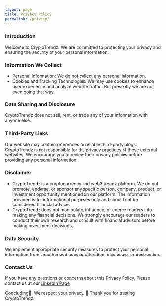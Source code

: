 ```yaml
---
layout: page
title: Privacy Policy
permalink: /privacy/
---
```



### Introduction

Welcome to CryptoTrendz. We are committed to protecting your privacy and ensuring the security of your personal information.

### Information We Collect

- Personal Information: We do not collect any personal information.
- Cookies and Tracking Technologies: We may use cookies to enhance user experience and analyze website traffic. But presently we are not even going that way. 

### Data Sharing and Disclosure

CryptoTrendz does not sell, rent, or trade any of your information with anyone else.

### Third-Party Links

Our website may contain references to reliable third-party blogs. CryptoTrendz is not responsible for the privacy practices of these external websites. We encourage you to review their privacy policies before providing any personal information.

### Disclaimer

- CryptoTrendz is a cryptocurrency and web3 trendz platform. We do not promote, endorse, or sponsor any specific person, company, product, or investment opportunity mentioned on our platform. The information provided is for informational purposes only and should not be considered financial advice.
- CryptoTrendz does not manipulate, influence, or coerce readers into making any financial decisions. We strongly encourage our readers to conduct their own research and consult with financial advisors before making investment decisions.

### Data Security

We implement appropriate security measures to protect your personal information from unauthorized access, alteration, disclosure, or destruction.

### Contact Us

If you have any questions or concerns about this Privacy Policy, Please contact us at our [LinkedIn Page](https://www.linkedin.com/company/cryptotrendz)

Concluding📜, We respect your privacy. 🙏 Thank you for trusting CryptoTrendz. 

